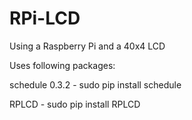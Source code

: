 # RPi-LCD
Using a Raspberry Pi and a 40x4 LCD


Uses following packages:

schedule 0.3.2 - sudo pip install schedule

RPLCD - sudo pip install RPLCD

